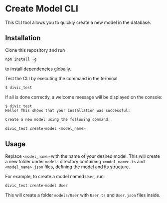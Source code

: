 # Create Model CLI

This CLI tool allows you to quickly create a new model in the database.

## Installation

Clone this repository and run

```js
npm install -g
```

to install dependencies globally.

Test the CLI by executing the command in the terminal

```bash
$ divic_test
```

If all is done correctly, a welcome message will be displayed on the console:

```bash
$ divic_test
Hello! This shows that your installation was successful:

Create a new model using the following command:

divic_test create-model <model_name>
```

## Usage

Replace `<model_name>` with the name of your desired model. This will create a new folder under `models` directory containing `<model_name>.ts` and `<model_name>.json` files, defining the model and its structure.

For example, to create a model named `User`, run:

```bash
divic_test create-model User
```

This will create a folder `models/User` with `User.ts` and `User.json` files inside.
